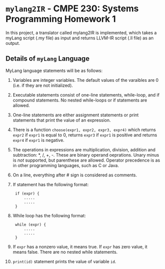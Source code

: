 # `mylang2IR` - CMPE 230: Systems Programming Homework 1

In this project, a translator called mylang2IR is implemented, which takes a myLang script (.my file) as input and returns LLVM-IR script (.ll file) as an output.

## Details of `myLang` Language
MyLang language statements will be as follows:

1. Variables are integer variables. The default values of the varaibles are 0 (i.e. if they are not initialized).
2. Executable statements consist of one-line statements, while-loop, and if compound statements. No nested while-loops or if statements are allowed.
3. One-line statements are either assignment statements or print statements that print the value of an expression.
4. There is a function `choose(expr1, expr2, expr3, expr4)` which returns `expr2` if `expr1` is equal to 0, returns `expr3` if `expr1` is positive and returns `expr4` if `expr1` is negative.
5. The operations in expressions are multiplication, division, addition and subtraction: \*, /, +, -. These are binary operand oeprations. Unary minus is *not* supported, but parenthese are allowed. Operator precedence is as in other programming languages, such as C or Java.
6. On a line, everything after \# sign is considered as comments.
7. If statement has the following format:
        
        if (expr) {
            .....
            .....
        }
8. While loop has the following format:
        
        while (expr) {
            .....
            .....
        }
9. If `expr` has a nonzero value, it means true. If `expr` has zero value, it means false. There are no nested while statements.
10. `print(id)` statement prints the value of variable `id`.
